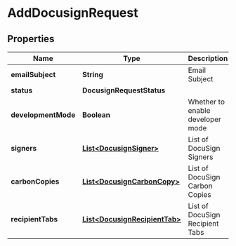 

# AddDocusignRequest


## Properties

| Name | Type | Description | Notes |
|------------ | ------------- | ------------- | -------------|
|**emailSubject** | **String** | Email Subject |  [optional] |
|**status** | **DocusignRequestStatus** |  |  [optional] |
|**developmentMode** | **Boolean** | Whether to enable developer mode |  [optional] |
|**signers** | [**List&lt;DocusignSigner&gt;**](DocusignSigner.md) | List of DocuSign Signers |  [optional] |
|**carbonCopies** | [**List&lt;DocusignCarbonCopy&gt;**](DocusignCarbonCopy.md) | List of DocuSign Carbon Copies |  [optional] |
|**recipientTabs** | [**List&lt;DocusignRecipientTab&gt;**](DocusignRecipientTab.md) | List of DocuSign Recipient Tabs |  [optional] |



